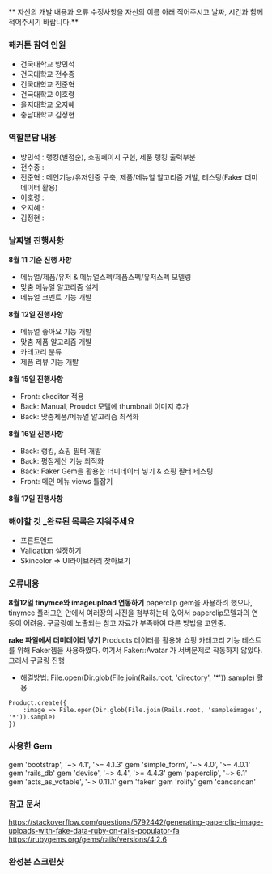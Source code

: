 **
자신의 개발 내용과 오류 수정사항을 자신의 이름 아래 적어주시고 날짜, 시간과 함께 적어주시기 바랍니다.**

###  해커톤 참여 인원
- 건국대학교 방민석
- 건국대학교 전수종
- 건국대학교 전준혁
- 건국대학교 이호령
- 을지대학교 오지혜
- 충남대학교 김정현

### 역할분담 내용
- 방민석 : 랭킹(별점순), 쇼핑페이지 구현, 제품 랭킹 출력부분
- 전수종 :
- 전준혁 : 메인기능/유저인증 구축, 제품/메뉴얼 알고리즘 개발, 테스팅(Faker 더미데이터 활용)
- 이호령 : 
- 오지혜 :
- 김정현 :

### 날짜별 진행사항
**8월 11 기준 진행 사항**
- 메뉴얼/제품/유저 & 메뉴얼스펙/제품스펙/유저스펙 모델링
- 맞춤 메뉴얼 알고리즘 설계
- 메뉴얼 코멘트 기능 개발

**8월 12일 진행사항**
- 메뉴얼 좋아요 기능 개발
- 맞춤 제품 알고리즘 개발
- 카테고리 분류
- 제품 리뷰 기능 개발

**8월 15일 진행사항**
- Front: ckeditor 적용
- Back: Manual, Proudct 모델에 thumbnail 이미지 추가
- Back: 맞춤제품/메뉴얼 알고리즘 최적화

**8월 16일 진행사항**
- Back: 랭킹, 쇼핑 필터 개발
- Back: 평점계산 기능 최적화
- Back: Faker Gem을 활용한 더미데이터 넣기 & 쇼핑 필터 테스팅
- Front: 메인 메뉴 views 틀잡기

**8월 17일 진행사항**



### 해야할 것 _완료된 목록은 지워주세요
- 프론트엔드
- Validation 설정하기
- Skincolor => UI라이브러리 찾아보기

### 오류내용
**8월12일 tinymce와 imageupload 연동하기**
paperclip gem을 사용하려 했으나, tinymce 플러그인 안에서 여러장의 사진을 첨부하는데 있어서 paperclip모델과의 연동이 어려움. 구글링에 노출되는 참고 자료가 부족하여 다른 방법을 고안중.

**rake 파일에서 더미데이터 넣기**
Products 데이터를 활용해 쇼핑 카테고리 기능 테스트를 위해 Faker젬을 사용하였다. 여기서 Faker::Avatar 가 서버문제로 작동하지 않았다. 그래서 구글링 진행
- 해결방법: File.open(Dir.glob(File.join(Rails.root, 'directory', '*')).sample) 활용
```
Product.create({
	:image => File.open(Dir.glob(File.join(Rails.root, 'sampleimages', '*')).sample)
})
```

### 사용한 Gem
gem 'bootstrap', '~> 4.1', '>= 4.1.3'
gem 'simple_form', '~> 4.0', '>= 4.0.1'
gem 'rails_db'
gem 'devise', '~> 4.4', '>= 4.4.3'
gem 'paperclip', '~> 6.1'
gem 'acts_as_votable', '~> 0.11.1'
gem 'faker'
gem 'rolify'
gem 'cancancan'

### 참고 문서
https://stackoverflow.com/questions/5792442/generating-paperclip-image-uploads-with-fake-data-ruby-on-rails-populator-fa
https://rubygems.org/gems/rails/versions/4.2.6


### 완성본 스크린샷



